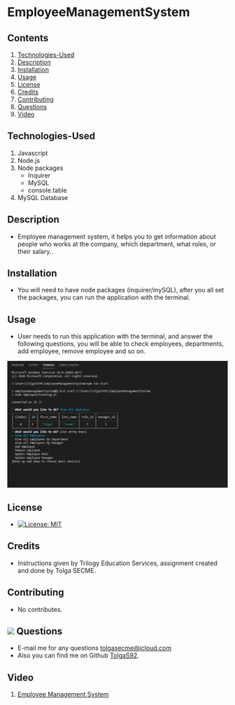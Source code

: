 # EmployeeManagementSystem

## Contents

1. [Technologies-Used](#Technologies-Used)
2. [Description](#Description)
3. [Installation](#Installation)
4. [Usage](#Usage)
5. [License](#License)
6. [Credits](#Credits)
7. [Contributing](#Contributing)
8. [Questions](#Questions)
9. [Video](#Video)

## Technologies-Used

1. Javascript
2. Node.js
3. Node packages
   - Inquirer
   - MySQL
   - console.table
4. MySQL Database

## Description

- Employee management system, it helps you to get information about people who works at the company, which department, what roles, or their salary..

## Installation

- You will need to have node packages (inquirer/mySQL), after you all set the packages, you can run the application with the terminal.

## Usage

- User needs to run this application with the terminal, and answer the following questions, you will be able to check employees, departments, add employee, remove employee and so on.

![Terminal](./Assets/Terminal.png)

## License

- [![License: MIT](https://img.shields.io/badge/License-MIT-yellow.svg)](https://opensource.org/licenses/MIT)

## Credits

- Instructions given by Trilogy Education Services, assignment created and done by Tolga SECME.

## Contributing

- No contributes.

## <img src="https://icons.iconarchive.com/icons/social-media-icons/social-buntings/48/Aim-icon.png"> Questions

- E-mail me for any questions [tolgasecme@icloud.com](mailto:tolgasecme@icloud.com)
- Also you can find me on Github [TolgaS92](https://github.com/TolgaS92).

## Video

1. [Employee Management System](https://drive.google.com/file/d/1CVaP35hXndaCZqW6Tef8hM9APgqX9z1p/view?usp=sharing)
